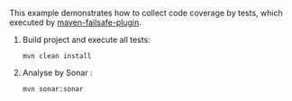 This example demonstrates how to collect code coverage by tests, which executed by [maven-failsafe-plugin](http://maven.apache.org/plugins/maven-failsafe-plugin/).

1.  Build project and execute all tests:

        mvn clean install

2.  Analyse by Sonar :

        mvn sonar:sonar

